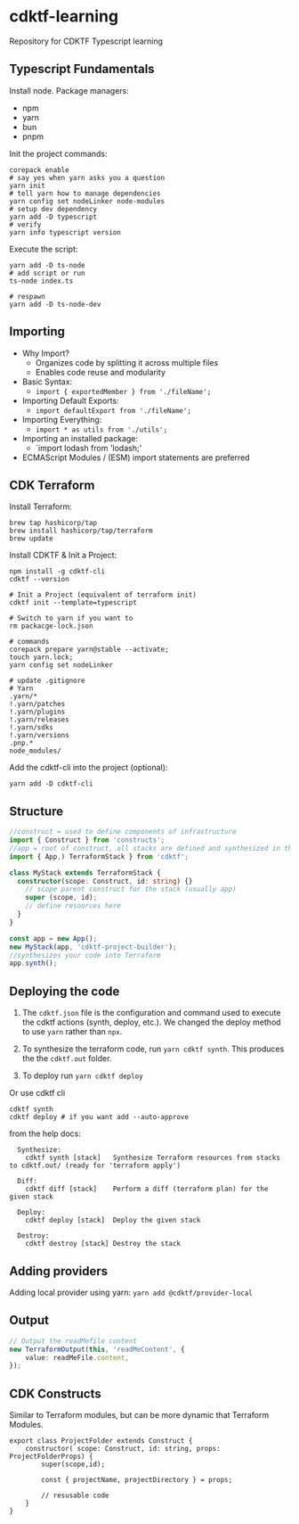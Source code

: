 # cdktf-learning
Repository for CDKTF Typescript learning

## Typescript Fundamentals 

Install node. 
Package managers: 
- npm
- yarn
- bun
- pnpm 

Init the project commands: 

```
corepack enable 
# say yes when yarn asks you a question 
yarn init   
# tell yarn how to manage dependencies 
yarn config set nodeLinker node-modules
# setup dev dependency 
yarn add -D typescript
# verify 
yarn info typescript version
```

Execute the script: 
```
yarn add -D ts-node
# add script or run 
ts-node index.ts 

# respawn 
yarn add -D ts-node-dev
```

## Importing 

- Why Import?
  - Organizes code by splitting it across multiple files
  - Enables code reuse and modularity
- Basic Syntax:
  - `import { exportedMember } from './fileName';`
- Importing Default Exports:
  - `import defaultExport from './fileName';`
- Importing Everything:
  - `import * as utils from './utils';`
- Importing an installed package: 
  - `import lodash from 'lodash;'
- ECMAScript Modules / (ESM) import statements are preferred

## CDK Terraform 

Install Terraform: 
```
brew tap hashicorp/tap
brew install hashicorp/tap/terraform
brew update
```

Install CDKTF & Init a Project: 
```
npm install -g cdktf-cli
cdktf --version

# Init a Project (equivalent of terraform init) 
cdktf init --template=typescript

# Switch to yarn if you want to 
rm packacge-lock.json 

# commands 
corepack prepare yarn@stable --activate;
touch yarn.lock; 
yarn config set nodeLinker

# update .gitignore
# Yarn
.yarn/*
!.yarn/patches
!.yarn/plugins
!.yarn/releases
!.yarn/sdks
!.yarn/versions
.pnp.*
node_modules/
``` 

Add the cdktf-cli into the project (optional):
```
yarn add -D cdktf-cli
```

## Structure 

```typescript
//construct = used to define components of infrastructure 
import { Construct } from 'constructs';
//app = root of construct, all stacks are defined and synthesized in the app
import { App,) TerraformStack } from 'cdktf';

class MyStack extends TerraformStack {
  constructor(scope: Construct, id: string) {}
    // scope parent construct for the stack (usually app) 
    super (scope, id);
    // define resources here
  }
}

const app = new App();
new MyStack(app, 'cdktf-project-builder');
//synthesizes your code into Terraform 
app.synth();
```

## Deploying the code 

1. The `cdktf.json` file is the configuration and command used to execute the cdktf actions (synth, deploy, etc.). We changed the deploy method to use `yarn` rather than `npx`. 

2. To synthesize the terraform code, run `yarn cdktf synth`. This produces the the `cdktf.out` folder. 
3. To deploy run `yarn cdktf deploy` 

Or use cdktf cli 
```
cdktf synth 
cdktf deploy # if you want add --auto-approve 
```

from the help docs: 
```
  Synthesize:
    cdktf synth [stack]   Synthesize Terraform resources from stacks to cdktf.out/ (ready for 'terraform apply')

  Diff:
    cdktf diff [stack]    Perform a diff (terraform plan) for the given stack

  Deploy:
    cdktf deploy [stack]  Deploy the given stack

  Destroy:
    cdktf destroy [stack] Destroy the stack
```

## Adding providers 

Adding local provider using yarn: `yarn add @cdktf/provider-local`

## Output 

```typescript
// Output the readMefile content 
new TerraformOutput(this, 'readMeContent', {
    value: readMeFile.content,
});
```

## CDK Constructs 

Similar to Terraform modules, but can be more dynamic that Terraform Modules. 

```
export class ProjectFolder extends Construct {
    constructor( scope: Construct, id: string, props: ProjectFolderProps) {
        super(scope,id);

        const { projectName, projectDirectory } = props; 

        // resusable code 
    }
}
```